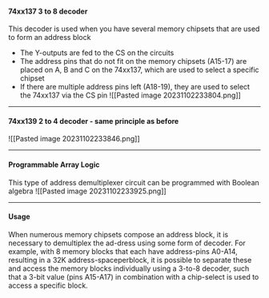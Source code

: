 #### 74xx137 3 to 8 decoder
This decoder is used when you have several memory chipsets that are used to form an address block
* The Y-outputs are fed to the CS on the circuits
* The address pins that do not fit on the memory chipsets (A15-17) are placed on A, B and C on the 74xx137, which are used to select a specific chipset
* If there are multiple address pins left (A18-19), they are used to select the 74xx137 via the CS pin
![[Pasted image 20231102233804.png]]

***
#### 74xx139 2 to 4 decoder - same principle as before
![[Pasted image 20231102233846.png]]

***
#### Programmable Array Logic
This type of address demultiplexer circuit can be programmed with
Boolean algebra
![[Pasted image 20231102233925.png]]

***
#### Usage
When numerous memory chipsets compose an address block, it is necessary to demultiplex the ad-dress using some form of decoder. For example, with 8 memory blocks that each have address-pins A0-A14, resulting in a 32K address-spaceperblock, it is possible to separate these and access the memory blocks individually using a 3-to-8 decoder, such that a 3-bit value (pins A15-A17) in combination with a chip-select is used to access a specific block.